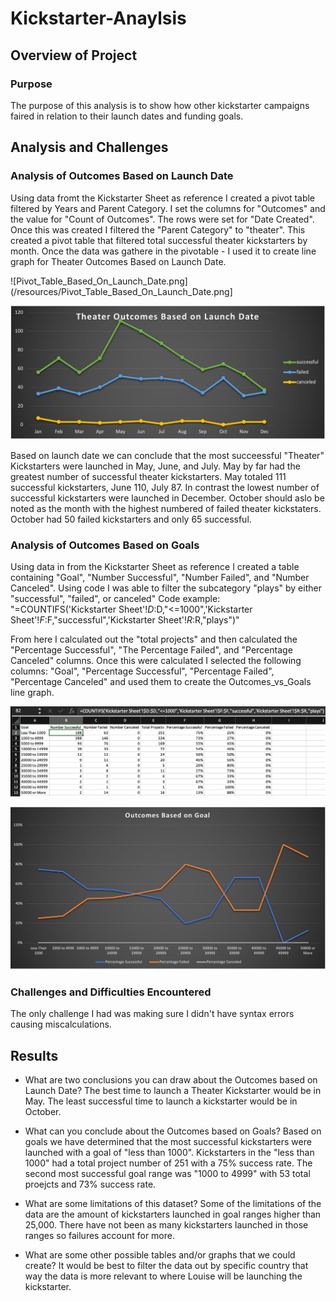 # Kickstarter-Anaylsis

## Overview of Project

### Purpose
The purpose of this analysis is to show how other kickstarter campaigns faired in relation to their launch dates and funding goals.

## Analysis and Challenges

### Analysis of Outcomes Based on Launch Date
Using data fromt the Kickstarter Sheet as reference I created a pivot table filtered by Years and Parent Category. I set the columns for "Outcomes" and the value for "Count of Outcomes". The rows were set for "Date Created". Once this was created I filtered the "Parent Category" to "theater". This created a pivot table that filtered total successful theater kickstarters by month. Once the data was gathere in the pivotable - I used it to create line graph for Theater Outcomes Based on Launch Date.


![Pivot_Table_Based_On_Launch_Date.png](/resources/Pivot_Table_Based_On_Launch_Date.png]

![Theater_Outcomes_vs_Launch.png](/resources/Theater_Outcomes_vs_Launch.png)


Based on launch date we can conclude that the most succeessful "Theater" Kickstarters were launched in May, June, and July. May by far had the greatest number of successful theater kickstarters. May totaled 111 successful kickstarters, June 110, July 87. In contrast the lowest number of successful kickstarters were launched in December. 
October should aslo be noted as the month with the highest numbered of failed theater kickstaters. October had 50 failed kickstarters and only 65 successful.

### Analysis of Outcomes Based on Goals
Using data in from the Kickstarter Sheet as reference I created a table containing "Goal", "Number Successful", "Number Failed", and "Number Canceled". Using code I was able to filter the subcategory "plays" by either "successful", "failed", or canceled"
Code example: 
"=COUNTIFS('Kickstarter Sheet'!$D:$D,"<=1000",'Kickstarter Sheet'!$F:$F,"successful",'Kickstarter Sheet'!$R:$R,"plays")"

From here I calculated out the "total projects" and then calculated the "Percentage Successful", "The Percentage Failed", and "Percentage Canceled" columns. Once this were calculated I selected the following columns: "Goal", "Percentage Successful", "Percentage Failed", "Percentage Canceled" and used them to create the Outcomes_vs_Goals line graph.

![Grid_Outcomes_Based_On_Goals.png](/resources/Grid_Outcomes_Based_On_Goals.png)

![/Outcomes_vs_Goals.png](/resources/Outcomes_vs_Goals.png)


### Challenges and Difficulties Encountered
The only challenge I had was making sure I didn't have syntax errors causing miscalculations.

## Results

- What are two conclusions you can draw about the Outcomes based on Launch Date?
The best time to launch a Theater Kickstarter would be in May. 
The least successful time to launch a kickstarter would be in October.

- What can you conclude about the Outcomes based on Goals?
Based on goals we have determined that the most successful kickstarters were launched with a goal of "less than 1000". Kickstarters in the "less than 1000" had a total project number of 251 with a 75% success rate. The second most successful goal range was "1000 to 4999" with 53 total proejcts and 73% success rate.

- What are some limitations of this dataset?
Some of the limitations of the data are the amount of kickstarters launched in goal ranges higher than 25,000. There have not been as many kickstarters launched in those ranges so failures account for more. 

- What are some other possible tables and/or graphs that we could create?
It would be best to filter the data out by specific country that way the data is more relevant to where Louise will be launching the kickstarter.
